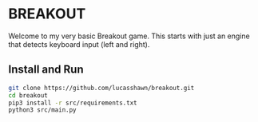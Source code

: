 # BREAKOUT

Welcome to my very basic Breakout game.  This starts with just an engine that 
detects keyboard input (left and right). 

## Install and Run

```bash
git clone https://github.com/lucasshawn/breakout.git
cd breakout
pip3 install -r src/requirements.txt
python3 src/main.py
```